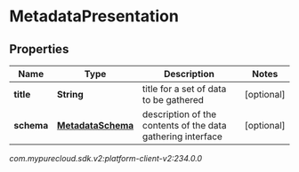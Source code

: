 # MetadataPresentation


## Properties

| Name | Type | Description | Notes |
| ------------ | ------------- | ------------- | ------------- |
| **title** | **String** | title for a set of data to be gathered |  [optional] |
| **schema** | [**MetadataSchema**](MetadataSchema) | description of the contents of the data gathering interface |  [optional] |




_com.mypurecloud.sdk.v2:platform-client-v2:234.0.0_

